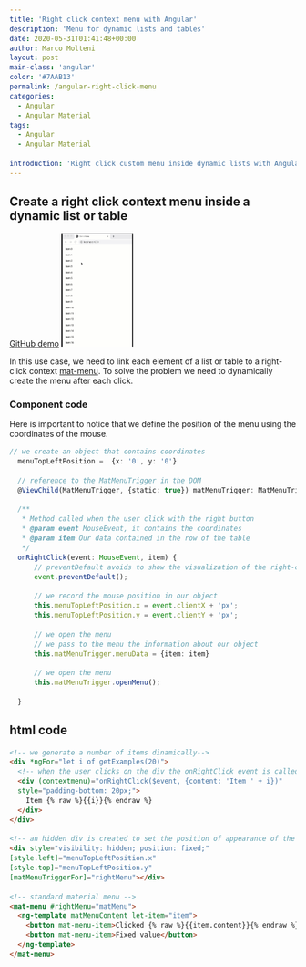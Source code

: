 ```yaml
---
title: 'Right click context menu with Angular'
description: 'Menu for dynamic lists and tables'
date: 2020-05-31T01:41:48+00:00
author: Marco Molteni
layout: post
main-class: 'angular'
color: '#7AAB13'
permalink: /angular-right-click-menu
categories:
  - Angular
  - Angular Material
tags:
  - Angular
  - Angular Material

introduction: 'Right click custom menu inside dynamic lists with Angular Material'
---
```


## Create a right click context menu inside a dynamic list or table

[GitHub demo](https://github.com/marco76/angular-right-click-menu)
<img src="/assets/img/uploads/2020/blog-right-click.gif" alt="" style="width: 25%; height:25%"/>

In this use case, we need to link each element of a list or table to a right-click context [mat-menu](https://material.angular.io/components/menu/overview).
To solve the problem we need to dynamically create the menu after each click.

### Component code

Here is important to notice that we define the position of the menu using the coordinates of the mouse.

```typescript
// we create an object that contains coordinates
  menuTopLeftPosition =  {x: '0', y: '0'}

  // reference to the MatMenuTrigger in the DOM
  @ViewChild(MatMenuTrigger, {static: true}) matMenuTrigger: MatMenuTrigger;

  /**
   * Method called when the user click with the right button
   * @param event MouseEvent, it contains the coordinates
   * @param item Our data contained in the row of the table
   */
  onRightClick(event: MouseEvent, item) {
      // preventDefault avoids to show the visualization of the right-click menu of the browser
      event.preventDefault();

      // we record the mouse position in our object
      this.menuTopLeftPosition.x = event.clientX + 'px';
      this.menuTopLeftPosition.y = event.clientY + 'px';

      // we open the menu
      // we pass to the menu the information about our object
      this.matMenuTrigger.menuData = {item: item}

      // we open the menu
      this.matMenuTrigger.openMenu();

  }
```

## html code


```html
<!-- we generate a number of items dinamically-->
<div *ngFor="let i of getExamples(20)">
  <!-- when the user clicks on the div the onRightClick event is called, we pass a simple object-->
  <div (contextmenu)="onRightClick($event, {content: 'Item ' + i})"
  style="padding-bottom: 20px;">
    Item {% raw %}{{i}}{% endraw %}
  </div>
</div>

<!-- an hidden div is created to set the position of appearance of the menu-->
<div style="visibility: hidden; position: fixed;"
[style.left]="menuTopLeftPosition.x"
[style.top]="menuTopLeftPosition.y"
[matMenuTriggerFor]="rightMenu"></div>

<!-- standard material menu -->
<mat-menu #rightMenu="matMenu">
  <ng-template matMenuContent let-item="item">
    <button mat-menu-item>Clicked {% raw %}{{item.content}}{% endraw %}</button>
    <button mat-menu-item>Fixed value</button>
  </ng-template>
</mat-menu>
```
